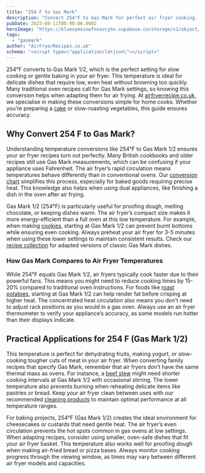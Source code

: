 ```yaml
---
title: "254 F to Gas Mark"
description: "Convert 254°F to Gas Mark for perfect air fryer cooking. Learn the exact Gas Mark equivalent and get tips for adjusting recipes."
pubDate: 2025-08-11T00:00:00.000Z
heroImage: "https://klueoymssxwfnxsvcyhv.supabase.co/storage/v1/object/public/md/254-f-to-gas-mark-d0609ece.png"
tags:
  - "gasmark"
author: "AirFryerRecipes.co.uk"
schema: "<script type=\"application/ld+json\"></script>"
---
```


<p>254°F converts to Gas Mark 1/2, which is the perfect setting for slow cooking or gentle baking in your air fryer. This temperature is ideal for delicate dishes that require low, even heat without browning too quickly. Many traditional oven recipes call for Gas Mark settings, so knowing this conversion helps when adapting them for air frying. At <a href=https://www.airfryerrecipe.co.uk>airfryerrecipe.co.uk</a>, we specialise in making these conversions simple for home cooks. Whether you’re preparing a <a href=https://www.airfryerrecipe.co.uk/recipe-category/cakes>cake</a> or slow-roasting vegetables, this guide ensures accuracy.</p>

<h2>Why Convert 254 F to Gas Mark?</h2>
<p>Understanding temperature conversions like 254°F to Gas Mark 1/2 ensures your air fryer recipes turn out perfectly. Many British cookbooks and older recipes still use Gas Mark measurements, which can be confusing if your appliance uses Fahrenheit. The air fryer’s rapid circulation means temperatures behave differently than in conventional ovens. Our <a href=https://www.airfryerrecipe.co.uk/air-fryer-conversion-chart>conversion chart</a> simplifies this process, especially for baked goods requiring precise heat. This knowledge also helps when using dual appliances, like finishing a dish in the oven after air frying.</p>

<p>Gas Mark 1/2 (254°F) is particularly useful for proofing dough, melting chocolate, or keeping dishes warm. The air fryer’s compact size makes it more energy-efficient than a full oven at this low temperature. For example, when making <a href=https://www.airfryerrecipe.co.uk/recipe-category/cookies>cookies</a>, starting at Gas Mark 1/2 can prevent burnt bottoms while ensuring even cooking. Always preheat your air fryer for 3-5 minutes when using these lower settings to maintain consistent results. Check our <a href=https://www.airfryerrecipe.co.uk/recipes>recipe collection</a> for adapted versions of classic Gas Mark dishes.</p>

<h3>How Gas Mark Compares to Air Fryer Temperatures</h3>
<p>While 254°F equals Gas Mark 1/2, air fryers typically cook faster due to their powerful fans. This means you might need to reduce cooking times by 15-20% compared to traditional oven instructions. For foods like <a href=https://www.airfryerrecipe.co.uk/recipe-category/potatoes>roast potatoes</a>, starting at Gas Mark 1/2 can help render fat before crisping at higher heat. The concentrated heat circulation also means you don’t need to adjust rack positions as you would in a gas oven. Always use an air fryer thermometer to verify your appliance’s accuracy, as some models run hotter than their displays indicate.</p>

<h2>Practical Applications for 254 F (Gas Mark 1/2)</h2>
<p>This temperature is perfect for dehydrating fruits, making yogurt, or slow-cooking tougher cuts of meat in your air fryer. When converting family recipes that specify Gas Mark, remember that air fryers don’t have the same thermal mass as ovens. For instance, a <a href=https://www.airfryerrecipe.co.uk/recipe-category/beef>beef stew</a> might need shorter cooking intervals at Gas Mark 1/2 with occasional stirring. The lower temperature also prevents burning when reheating delicate items like pastries or bread. Keep your air fryer clean between uses with our recommended <a href=https://www.airfryerrecipe.co.uk/air-fryer-cleaner>cleaning products</a> to maintain optimal performance at all temperature ranges.</p>

<p>For baking projects, 254°F (Gas Mark 1/2) creates the ideal environment for cheesecakes or custards that need gentle heat. The air fryer’s even circulation prevents the hot spots common in gas ovens at low settings. When adapting recipes, consider using smaller, oven-safe dishes that fit your air fryer basket. This temperature also works well for proofing dough when making air-fried bread or pizza bases. Always monitor cooking progress through the viewing window, as times may vary between different air fryer models and capacities.</p>